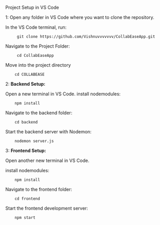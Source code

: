 Project Setup in VS Code


1:
Open any folder in VS Code where you want to clone the repository.

In the VS Code terminal, run:

         git clone https://github.com/Vishnuvvvvvvv/CollabEaseApp.git

Navigate to the Project Folder:

         cd CollabEaseApp

Move into the project directory

        cd COLLABEASE

2:
**Backend Setup:**

Open a new terminal in VS Code.
install nodemodules:

        npm install

Navigate to the backend folder:

        cd backend

Start the backend server with Nodemon:

        nodemon server.js

3:
**Frontend Setup:**

Open another new terminal in VS Code.

install nodemodules:

        npm install

Navigate to the frontend folder:

        cd frontend

Start the frontend development server:

        npm start

